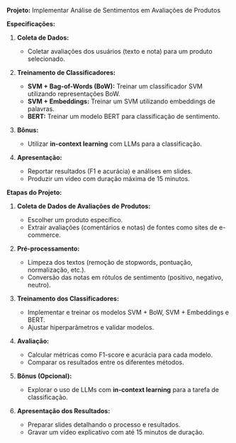 **Projeto:** Implementar Análise de Sentimentos em Avaliações de Produtos

**Especificações:**

1. **Coleta de Dados:**

    - Coletar avaliações dos usuários (texto e nota) para um produto selecionado.

2. **Treinamento de Classificadores:**

    - **SVM + Bag-of-Words (BoW):** Treinar um classificador SVM utilizando representações BoW.
    - **SVM + Embeddings:** Treinar um SVM utilizando embeddings de palavras.
    - **BERT:** Treinar um modelo BERT para classificação de sentimento.

3. **Bônus:**

    - Utilizar **in-context learning** com LLMs para a classificação.

4. **Apresentação:**
    - Reportar resultados (F1 e acurácia) e análises em slides.
    - Produzir um vídeo com duração máxima de 15 minutos.

**Etapas do Projeto:**

1. **Coleta de Dados de Avaliações de Produtos:**

    - Escolher um produto específico.
    - Extrair avaliações (comentários e notas) de fontes como sites de e-commerce.

2. **Pré-processamento:**

    - Limpeza dos textos (remoção de stopwords, pontuação, normalização, etc.).
    - Conversão das notas em rótulos de sentimento (positivo, negativo, neutro).

3. **Treinamento dos Classificadores:**

    - Implementar e treinar os modelos SVM + BoW, SVM + Embeddings e BERT.
    - Ajustar hiperparâmetros e validar modelos.

4. **Avaliação:**

    - Calcular métricas como F1-score e acurácia para cada modelo.
    - Comparar os resultados entre os diferentes métodos.

5. **Bônus (Opcional):**

    - Explorar o uso de LLMs com **in-context learning** para a tarefa de classificação.

6. **Apresentação dos Resultados:**
    - Preparar slides detalhando o processo e resultados.
    - Gravar um vídeo explicativo com até 15 minutos de duração.
